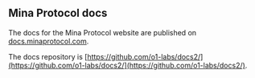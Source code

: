 ## Mina Protocol docs

The docs for the Mina Protocol website are published on [docs.minaprotocol.com](https://docs.minaprotocol.com/).

The docs repository is [https://github.com/o1-labs/docs2/](https://github.com/o1-labs/docs2/](https://github.com/o1-labs/docs2/).
